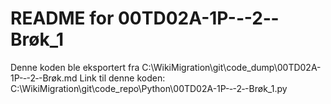 # README for 00TD02A-1P-‐-2‐-Brøk_1
Denne koden ble eksportert fra C:\WikiMigration\git\code_dump\00TD02A-1P-‐-2‐-Brøk.md
Link til denne koden: C:\WikiMigration\git\code_repo\Python\00TD02A-1P-‐-2‐-Brøk_1.py
